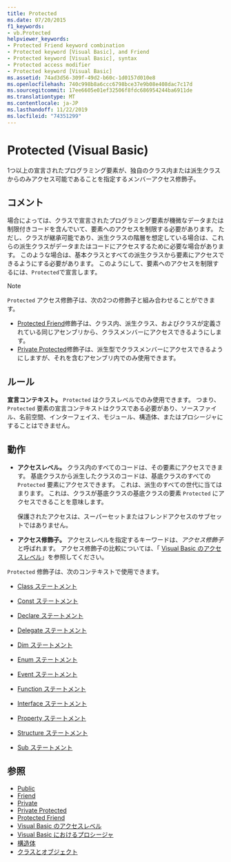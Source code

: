 ```yaml
---
title: Protected
ms.date: 07/20/2015
f1_keywords:
- vb.Protected
helpviewer_keywords:
- Protected Friend keyword combination
- Protected keyword [Visual Basic], and Friend
- Protected keyword [Visual Basic], syntax
- Protected access modifier
- Protected keyword [Visual Basic]
ms.assetid: 74ad3d56-309f-49d2-b60c-1d0157d010e8
ms.openlocfilehash: 740c998b8a6ccc6798bce37e9b08e408dac7c17d
ms.sourcegitcommit: 17ee6605e01ef32506f8fdc686954244ba6911de
ms.translationtype: MT
ms.contentlocale: ja-JP
ms.lasthandoff: 11/22/2019
ms.locfileid: "74351299"
---
```

# <a name="protected-visual-basic"></a>Protected (Visual Basic)

1つ以上の宣言されたプログラミング要素が、独自のクラス内または派生クラスからのみアクセス可能であることを指定するメンバーアクセス修飾子。

## <a name="remarks"></a>コメント

場合によっては、クラスで宣言されたプログラミング要素が機微なデータまたは制限付きコードを含んでいて、要素へのアクセスを制限する必要があります。 ただし、クラスが継承可能であり、派生クラスの階層を想定している場合は、これらの派生クラスがデータまたはコードにアクセスするために必要な場合があります。 このような場合は、基本クラスとすべての派生クラスから要素にアクセスできるようにする必要があります。 このようにして、要素へのアクセスを制限するには、`Protected`で宣言します。

> [!NOTE]
> `Protected` アクセス修飾子は、次の2つの修飾子と組み合わせることができます。
>
> - [Protected Friend](protected-friend.md)修飾子は、クラス内、派生クラス、およびクラスが定義されている同じアセンブリから、クラスメンバーにアクセスできるようにします。
> - [Private Protected](private-protected.md)修飾子は、派生型でクラスメンバーにアクセスできるようにしますが、それを含むアセンブリ内でのみ使用できます。

## <a name="rules"></a>ルール

**宣言コンテキスト。** `Protected` はクラスレベルでのみ使用できます。 つまり、`Protected` 要素の宣言コンテキストはクラスである必要があり、ソースファイル、名前空間、インターフェイス、モジュール、構造体、またはプロシージャにすることはできません。

## <a name="behavior"></a>動作

- **アクセスレベル。** クラス内のすべてのコードは、その要素にアクセスできます。 基底クラスから派生したクラスのコードは、基底クラスのすべての `Protected` 要素にアクセスできます。 これは、派生のすべての世代に当てはまります。 これは、クラスが基底クラスの基底クラスの要素 `Protected` にアクセスできることを意味します。

     保護されたアクセスは、スーパーセットまたはフレンドアクセスのサブセットではありません。

- **アクセス修飾子。** アクセスレベルを指定するキーワードは、*アクセス修飾子*と呼ばれます。 アクセス修飾子の比較については、「 [Visual Basic のアクセスレベル](../../../visual-basic/programming-guide/language-features/declared-elements/access-levels.md)」を参照してください。

`Protected` 修飾子は、次のコンテキストで使用できます。

- [Class ステートメント](../../../visual-basic/language-reference/statements/class-statement.md)

- [Const ステートメント](../../../visual-basic/language-reference/statements/const-statement.md)

- [Declare ステートメント](../../../visual-basic/language-reference/statements/declare-statement.md)

- [Delegate ステートメント](../../../visual-basic/language-reference/statements/delegate-statement.md)

- [Dim ステートメント](../../../visual-basic/language-reference/statements/dim-statement.md)

- [Enum ステートメント](../../../visual-basic/language-reference/statements/enum-statement.md)

- [Event ステートメント](../../../visual-basic/language-reference/statements/event-statement.md)

- [Function ステートメント](../../../visual-basic/language-reference/statements/function-statement.md)

- [Interface ステートメント](../../../visual-basic/language-reference/statements/interface-statement.md)

- [Property ステートメント](../../../visual-basic/language-reference/statements/property-statement.md)

- [Structure ステートメント](../../../visual-basic/language-reference/statements/structure-statement.md)

- [Sub ステートメント](../../../visual-basic/language-reference/statements/sub-statement.md)

## <a name="see-also"></a>参照

- [Public](../../../visual-basic/language-reference/modifiers/public.md)
- [Friend](../../../visual-basic/language-reference/modifiers/friend.md)
- [Private](../../../visual-basic/language-reference/modifiers/private.md)
- [Private Protected](private-protected.md)
- [Protected Friend](protected-friend.md)
- [Visual Basic のアクセスレベル](../../../visual-basic/programming-guide/language-features/declared-elements/access-levels.md)
- [Visual Basic におけるプロシージャ](../../../visual-basic/programming-guide/language-features/procedures/index.md)
- [構造体](../../../visual-basic/programming-guide/language-features/data-types/structures.md)
- [クラスとオブジェクト](../../../visual-basic/programming-guide/language-features/objects-and-classes/index.md)
